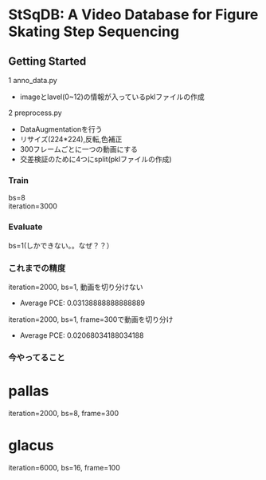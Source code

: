 # StSqDB: A Video Database for Figure Skating Step Sequencing


## Getting Started
1 anno_data.py
 * imageとlavel(0~12)の情報が入っているpklファイルの作成

2 preprocess.py
 * DataAugmentationを行う  
  * リサイズ(224*224),反転,色補正  
  * 300フレームごとに一つの動画にする  
  * 交差検証のために4つにsplit(pklファイルの作成)


### Train
bs=8  
iteration=3000  


### Evaluate
bs=1(しかできない。。なぜ？？）


### これまでの精度
iteration=2000, bs=1, 動画を切り分けない
 * Average PCE: 0.03138888888888889

iteration=2000, bs=1, frame=300で動画を切り分け 
 * Average PCE: 0.02068034188034188
 
 ### 今やってること
 # pallas
 iteration=2000, bs=8, frame=300
 # glacus
 iteration=6000, bs=16, frame=100


